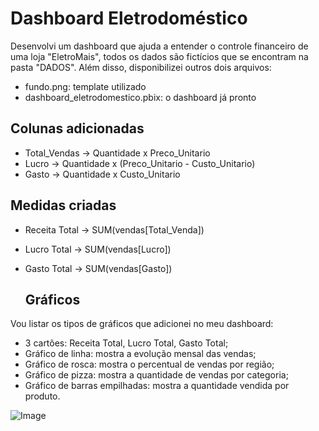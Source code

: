 # Dashboard Eletrodoméstico

Desenvolvi um dashboard que ajuda a entender o controle financeiro de uma loja "EletroMais", todos os dados são fictícios que se encontram na pasta "DADOS". Além disso, disponibilizei outros dois arquivos:
- fundo.png: template utilizado
- dashboard_eletrodomestico.pbix: o dashboard já pronto

## Colunas adicionadas
- Total_Vendas -> Quantidade x Preco_Unitario
- Lucro -> Quantidade x (Preco_Unitario - Custo_Unitario)
- Gasto -> Quantidade x Custo_Unitario

## Medidas criadas
- Receita Total -> SUM(vendas[Total_Venda])
- Lucro Total -> SUM(vendas[Lucro])
- Gasto Total -> SUM(vendas[Gasto])

  ## Gráficos
Vou listar os tipos de gráficos que adicionei no meu dashboard:
- 3 cartões: Receita Total, Lucro Total, Gasto Total;
- Gráfico de linha: mostra a evolução mensal das vendas;
- Gráfico de rosca: mostra o percentual de vendas por região;
- Gráfico de pizza: mostra a quantidade de vendas por categoria;
- Gráfico de barras empilhadas: mostra a quantidade vendida por produto.

![Image](https://github.com/user-attachments/assets/1b678818-d38b-43db-a105-547af7c8c0f7)
